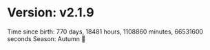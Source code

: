 # Version: v2.1.9
Time since birth: 770 days, 18481 hours, 1108860 minutes, 66531600 seconds
Season: Autumn 🍁
